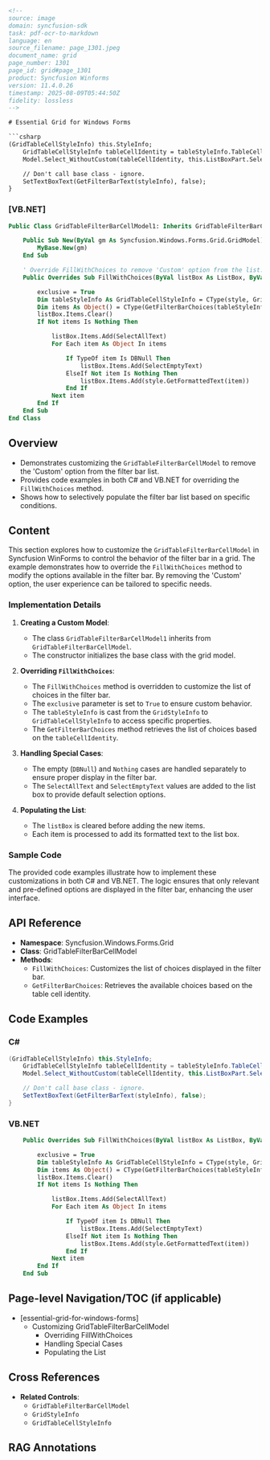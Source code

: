 ```html
<!--
source: image
domain: syncfusion-sdk
task: pdf-ocr-to-markdown
language: en
source_filename: page_1301.jpeg
document_name: grid
page_number: 1301
page_id: grid#page_1301
product: Syncfusion Winforms
version: 11.4.0.26
timestamp: 2025-08-09T05:44:50Z
fidelity: lossless
-->

# Essential Grid for Windows Forms

```csharp
(GridTableCellStyleInfo) this.StyleInfo;
    GridTableCellStyleInfo tableCellIdentity = tableStyleInfo.TableCellIdentity;
    Model.Select_WithoutCustom(tableCellIdentity, this.ListBoxPart.SelectedIndex);

    // Don't call base class - ignore.
    SetTextBoxText(GetFilterBarText(styleInfo), false);
}
```

### [VB.NET]

```vb
Public Class GridTableFilterBarCellModel1: Inherits GridTableFilterBarCellModel

    Public Sub New(ByVal gm As Syncfusion.Windows.Forms.Grid.GridModel)
        MyBase.New(gm)
    End Sub

    ' Override FillWithChoices to remove 'Custom' option from the list.
    Public Overrides Sub FillWithChoices(ByVal listBox As ListBox, ByVal style As GridStyleInfo, <System.Runtime.CompilerServices.Out()> ByRef exclusive As Boolean)

        exclusive = True
        Dim tableStyleInfo As GridTableCellStyleInfo = CType(style, GridTableCellStyleInfo)
        Dim items As Object() = CType(GetFilterBarChoices(tableStyleInfo.TableCellIdentity), Object())
        listBox.Items.Clear()
        If Not items Is Nothing Then

            listBox.Items.Add(SelectAllText)
            For Each item As Object In items

                If TypeOf item Is DBNull Then
                    listBox.Items.Add(SelectEmptyText)
                ElseIf Not item Is Nothing Then
                    listBox.Items.Add(style.GetFormattedText(item))
                End If
            Next item
        End If
    End Sub
End Class
```

## Overview
- Demonstrates customizing the `GridTableFilterBarCellModel` to remove the 'Custom' option from the filter bar list.
- Provides code examples in both C# and VB.NET for overriding the `FillWithChoices` method.
- Shows how to selectively populate the filter bar list based on specific conditions.

## Content

This section explores how to customize the `GridTableFilterBarCellModel` in Syncfusion WinForms to control the behavior of the filter bar in a grid. The example demonstrates how to override the `FillWithChoices` method to modify the options available in the filter bar. By removing the 'Custom' option, the user experience can be tailored to specific needs.

### Implementation Details

1. **Creating a Custom Model**:
   - The class `GridTableFilterBarCellModel1` inherits from `GridTableFilterBarCellModel`.
   - The constructor initializes the base class with the grid model.

2. **Overriding `FillWithChoices`**:
   - The `FillWithChoices` method is overridden to customize the list of choices in the filter bar.
   - The `exclusive` parameter is set to `True` to ensure custom behavior.
   - The `tableStyleInfo` is cast from the `GridStyleInfo` to `GridTableCellStyleInfo` to access specific properties.
   - The `GetFilterBarChoices` method retrieves the list of choices based on the `tableCellIdentity`.

3. **Handling Special Cases**:
   - The empty (`DBNull`) and `Nothing` cases are handled separately to ensure proper display in the filter bar.
   - The `SelectAllText` and `SelectEmptyText` values are added to the list box to provide default selection options.

4. **Populating the List**:
   - The `listBox` is cleared before adding the new items.
   - Each item is processed to add its formatted text to the list box.

### Sample Code

The provided code examples illustrate how to implement these customizations in both C# and VB.NET. The logic ensures that only relevant and pre-defined options are displayed in the filter bar, enhancing the user interface.

## API Reference

- **Namespace**: Syncfusion.Windows.Forms.Grid
- **Class**: GridTableFilterBarCellModel
- **Methods**:
  - `FillWithChoices`: Customizes the list of choices displayed in the filter bar.
  - `GetFilterBarChoices`: Retrieves the available choices based on the table cell identity.

## Code Examples

### C#

```csharp
(GridTableCellStyleInfo) this.StyleInfo;
    GridTableCellStyleInfo tableCellIdentity = tableStyleInfo.TableCellIdentity;
    Model.Select_WithoutCustom(tableCellIdentity, this.ListBoxPart.SelectedIndex);

    // Don't call base class - ignore.
    SetTextBoxText(GetFilterBarText(styleInfo), false);
}
```

### VB.NET

```vb
    Public Overrides Sub FillWithChoices(ByVal listBox As ListBox, ByVal style As GridStyleInfo, <System.Runtime.CompilerServices.Out()> ByRef exclusive As Boolean)

        exclusive = True
        Dim tableStyleInfo As GridTableCellStyleInfo = CType(style, GridTableCellStyleInfo)
        Dim items As Object() = CType(GetFilterBarChoices(tableStyleInfo.TableCellIdentity), Object())
        listBox.Items.Clear()
        If Not items Is Nothing Then

            listBox.Items.Add(SelectAllText)
            For Each item As Object In items

                If TypeOf item Is DBNull Then
                    listBox.Items.Add(SelectEmptyText)
                ElseIf Not item Is Nothing Then
                    listBox.Items.Add(style.GetFormattedText(item))
                End If
            Next item
        End If
    End Sub
```

## Page-level Navigation/TOC (if applicable)

- [essential-grid-for-windows-forms]
  - Customizing GridTableFilterBarCellModel
    - Overriding FillWithChoices
    - Handling Special Cases
    - Populating the List

## Cross References

- **Related Controls**:
  - `GridTableFilterBarCellModel`
  - `GridStyleInfo`
  - `GridTableCellStyleInfo`

## RAG Annotations

<!-- tags: [syncfusion, winforms, grid, filterbar, custommodel, override, fillwithchoices] keywords: [GridTableCellStyleInfo, GetFilterBarChoices, SelectAllText, SelectEmptyText, FilterBar, CustomModel] -->
```